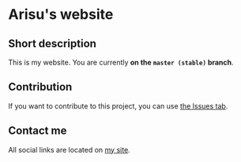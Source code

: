 # Arisu's website
## Short description
This is my website. You are currently **on the `master (stable)`  branch**.
## Contribution
If you want to contribute to this project, you can
use [the Issues tab](https://github.com/arisuchr/arisuchr.github.io/issues).
## Contact me
All social links are located on [my site](https://arisuchr.github.io).
